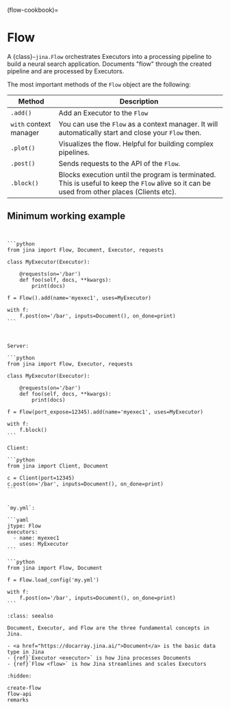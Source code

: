 (flow-cookbook)=
# Flow

A {class}`~jina.Flow` orchestrates Executors into a processing pipeline to build a neural search application.
Documents "flow" through the created pipeline and are processed by Executors.


The most important methods of the `Flow` object are the following:

| Method         | Description                                                                                                                                  |
|----------------|----------------------------------------------------------------------------------------------------------------------------------------------|
|  `.add()` | Add an Executor to the `Flow`                                                                                                                |
| `with` context manager       | You can use the `Flow` as a context manager. It will automatically start and close your `Flow` then.                                         |
| `.plot()` | Visualizes the flow. Helpful for building complex pipelines.                                                                                 |
| `.post()`   | Sends requests to the API of the `Flow`.                                                                                                     |
| `.block()`        | Blocks execution until the program is terminated. This is useful to keep the `Flow` alive so it can be used from other places (Clients etc). |



## Minimum working example

````{tab} Pythonic style


```python
from jina import Flow, Document, Executor, requests

class MyExecutor(Executor):

    @requests(on='/bar')
    def foo(self, docs, **kwargs):
        print(docs)

f = Flow().add(name='myexec1', uses=MyExecutor)

with f:
    f.post(on='/bar', inputs=Document(), on_done=print)
```


````

````{tab} Flow-as-a-Service style

Server:

```python
from jina import Flow, Executor, requests

class MyExecutor(Executor):

    @requests(on='/bar')
    def foo(self, docs, **kwargs):
        print(docs)

f = Flow(port_expose=12345).add(name='myexec1', uses=MyExecutor)

with f:
    f.block()
```

Client:

```python
from jina import Client, Document

c = Client(port=12345)
c.post(on='/bar', inputs=Document(), on_done=print)
```

````

````{tab} Load from YAML

`my.yml`:

```yaml
jtype: Flow
executors:
  - name: myexec1
    uses: MyExecutor
```

```python
from jina import Flow, Document

f = Flow.load_config('my.yml')

with f:
    f.post(on='/bar', inputs=Document(), on_done=print)
```

````

````{admonition} See Also
:class: seealso

Document, Executor, and Flow are the three fundamental concepts in Jina.

- <a href="https://docarray.jina.ai/">Document</a> is the basic data type in Jina
- {ref}`Executor <executor>` is how Jina processes Documents
- {ref}`Flow <flow>` is how Jina streamlines and scales Executors
````


```{toctree}
:hidden:

create-flow
flow-api
remarks
```
